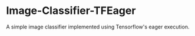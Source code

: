 # Image-Classifier-TFEager
A simple image classifier implemented using Tensorflow's eager execution.
